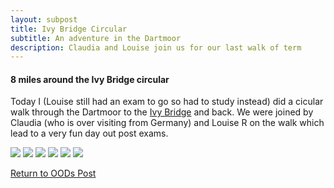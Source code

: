 ```yaml
---
layout: subpost
title: Ivy Bridge Circular
subtitle: An adventure in the Dartmoor
description: Claudia and Louise join us for our last walk of term
---
```


<h4>8 miles around the Ivy Bridge circular</h4>

Today I (Louise still had an exam to go so had to study instead) did a cicular walk through the Dartmoor to the <a target="_blank" href="http://pinns.co.uk/devon/ivybridge.html">Ivy Bridge</a> and back.
We were joined by Claudia (who is over visiting from Germany) and Louise R on the walk which lead to a very fun day out post exams. 

<img src="https://adventuresofthetravellingtwins.com/Photos/2014-01-12-IvyBridge/day11-min.JPG" class="image1">
<img src="https://adventuresofthetravellingtwins.com/Photos/2014-01-12-IvyBridge/day12-min.JPG" class="image1">
<img src="https://adventuresofthetravellingtwins.com/Photos/2014-01-12-IvyBridge/day13-min.JPG" class="image1">
<img src="https://adventuresofthetravellingtwins.com/Photos/2014-01-12-IvyBridge/day14-min.JPG" class="image1">
<img src="https://adventuresofthetravellingtwins.com/Photos/2014-01-12-IvyBridge/day15-min.JPG" class="image1">
<img src="https://adventuresofthetravellingtwins.com/Photos/2014-01-12-IvyBridge/day16-min.JPG" class="image1">

<a href="https://adventuresofthetravellingtwins.com/2013/09/21/oddswalks/">Return to OODs Post</a>
